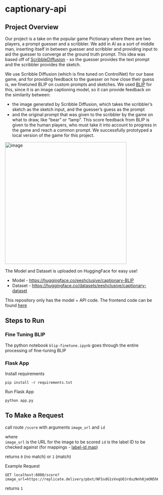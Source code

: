 # captionary-api

## Project Overview
Our project is a take on the popular game Pictionary where there are two players, a prompt guesser and
a scribbler. We add in AI as a sort of middle man, inserting itself in between guesser and scribbler and
providing input to aid the guesser to converge at the ground truth prompt. This idea was based off of
[ScribbleDiffusion](https://scribblediffusion.com/) - so the guesser provides the text prompt and the
scribbler provides the sketch. 

We use Scribble Diffusion (which is fine tuned on ControlNet) for our base
game, and for providing feedback to the guesser on how close their guess is, we finetuned BLIP on
custom prompts and sketches. We used [BLIP](https://github.com/salesforce/BLIP) for this, since it is an image captioning model, so it can
provide feedback on the similarity between:
- the image generated by Scribble Diffusion, which takes the scribbler’s sketch as the sketch input,
and the guesser’s guess as the prompt
- and the original prompt that was given to the scribbler by the game on what to draw, like “bear”
or “lamp”.
This score feedback from BLIP is given to the human players, who must take it into account to progress in
the game and reach a common prompt. We successfully prototyped a local version of the game for this
project.

<img width="400" alt="image" src="https://user-images.githubusercontent.com/46091397/230384250-7991e58f-e2b9-49db-a835-48df5f279966.png">

The Model and Dataset is uploaded on HuggingFace for easy use!
- Model - https://huggingface.co/eeshclusive/captionary-BLIP
- Dataset - https://huggingface.co/datasets/eeshclusive/captionary-dataset

This repository only has the model + API code. The frontend code can be found [here](https://github.com/y1vonnef/captionary)

## Steps to Run

### Fine Tuning BLIP
The python notebook `blip-finetune.ipynb` goes through the entire processing of fine-tuning BLIP

### Flask App

Install requirements
```
pip install -r requirements.txt
```

Run Flask App
```
python app.py
```

## To Make a Request

call route `/score` with arguments `image_url` and `id`

where  
`image_url` is the URL for the image to be scored
`id` is the label ID to be checked against (for mappings - [label-id map](https://github.com/eeshashetty/captionary-api/blob/1b326137879a68b19ea77d81f22dd0c2eb601452/id_label_map.py))

returns `0` (no match) or `1` (match)

Example Request

```
GET localhost:8000/score?image_url=https://replicate.delivery/pbxt/NFSsdG1sVxqUOJrduzNnh8jmON5hKcZBjHYze1qTXNe52siQA/output_1.png&id=2
```

returns `1`
